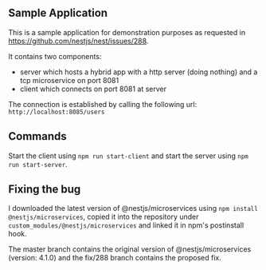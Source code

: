 ## Sample Application
This is a sample application for demonstration purposes as requested in https://github.com/nestjs/nest/issues/288.

It contains two components: 
* server which hosts a hybrid app with a http server (doing nothing) and a tcp microservice on port 8081
* client which connects on port 8081 at server

The connection is established by calling the following url: `http://localhost:8085/users`

## Commands
Start the client using `npm run start-client` and start the server using `npm run start-server`. 

## Fixing the bug
I downloaded the latest version of @nestjs/microservices using `npm install @nestjs/microservices`, copied it into the repository under `custom_modules/@nestjs/microservices` and linked it in npm's postinstall hook.

The master branch contains the original version of @nestjs/microservices (version: 4.1.0) and the fix/288 branch contains the proposed fix.